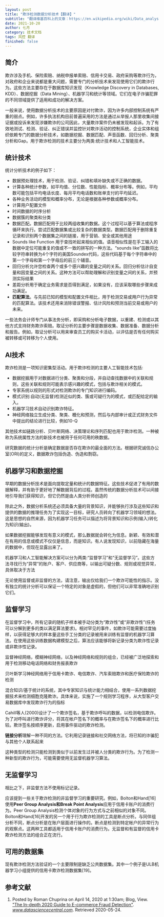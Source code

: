```yaml
---
layout: post
title: "欺诈检测数据分析技术【翻译】"
subtitle: "翻译维基百科上的文章：https://en.wikipedia.org/wiki/Data_analysis_techniques_for_fraud_detection"
date: 2021-10-20
author: 七月
category: 技术文档
tags: 风控 翻译
finished: false
---
```


## 简介

欺诈涉及手机、保险索赔、纳税申报单索赔、信用卡交易、政府采购等欺诈行为，对政府和企业来说都是重大问题，需要专门的分析技术来发现使用它们的欺诈行为。这些方法主要存在于数据库知识发现（Knowledge Discovery in Databases, KDD）、数据挖掘（Data Mining）、机器学习和统计等领域。它们在电子诈骗犯罪的不同领域提供了适用和成功的解决方案。

一般来说，使用数据分析技术的主要原因是对付欺诈，因为许多内部控制系统有严重的弱点。例如，许多执法机构目前普遍采用的方法是通过从举报人那里收集间接证据或投诉来发现涉嫌欺诈的公司因此，大量欺诈案件仍未被发现和起诉。为了有效地测试、检测、验证、纠正错误并监控针对欺诈活动的控制系统，企业实体和组织依赖专门的数据分析技术，如数据挖掘、数据匹配、声音函数、回归分析、聚类分析和Gap。用于欺诈检测的技术主要分为两类:统计技术和人工智能技术。

## 统计技术

统计分析技术的例子如下：

* 数据预处理技术，用于检测、验证、纠错和填补缺失或不正确的数据。
* 计算各种统计参数，如平均值、分位数、性能指标、概率分布等。例如，平均数可能包括平均电话长度、每月平均电话数和账单支付的平均延迟。
* 各种业务活动的模型和概率分布，无论是根据各种参数或概率分布。
* 计算用户配置文件
* 时间数据的时序分析
* 数据簇的聚类和分类
* 数据匹配。数据匹配用于比较两组收集的数据。这个过程可以基于算法或程序循环来执行。尝试匹配数据集或比较复杂的数据类型。数据匹配用于删除重复记录和识别两个数据集之间的链接，用于营销、安全或其他用途
* Sounds like Function 用于查找听起来相似的值。语音相似性是在手工输入的数据中定位可能重复的值或不一致的拼写的一种方法。“sounds like”函数将比较字符串转换为4个字符的美国Soundex代码，这些代码基于每个字符串中的第一个字母和第一个字母后的前三个辅音。
* 回归分析允许您检查两个或多个感兴趣的变量之间的关系。回归分析估计自变量和因变量之间的关系。这种方法可以帮助理解和识别变量之间的关系，并预测实际结果
* 差距分析用于确定业务需求是否得到满足，如果没有，应该采取哪些步骤来成功满足。
* **匹配算法**。与先前已知的模型和配置文件相比，用于检测交易或用户行为异常的匹配算法。该技术还用来消除错误警报、估计风险和预测当前交易或用户的未来。

一些法务会计师专门从事法务分析，即采购和分析电子数据，以重建、检测或以其他方式支持财务欺诈索赔。取证分析的主要步骤是数据收集、数据准备、数据分析和报告。例如，取证分析可以用来审查员工的购买卡活动，以评估是否有任何购买被转移或可转移为个人使用。

## AI技术

欺诈检测是一项知识密集型活动。用于欺诈检测的主要人工智能技术包括:

* 数据挖掘用于对数据进行分类、聚类和分段，并自动查找数据中的关联和规则，这些关联和规则可能表示感兴趣的模式，包括与欺诈相关的模式。
* 专家系统以规则的形式对检测欺诈的专门知识进行编码。
* 模式识别:自动(无监督)检测近似的类、簇或可疑行为的模式，或匹配给定的输入。
* 机器学习技术自动识别欺诈特征。
* 神经网络独立生成分类、聚类、概化和预测，然后与内部审计或正式财务文件中提出的结论进行比较，例如10-Q

其他技术如链路分析、贝叶斯网络、决策理论和序列匹配也用于欺诈检测。一种被称为系统属性方法的新技术也被用于任何可用的秩数据。

研究数据的统计分析是确定数据是否存在欺诈的最全面的方法。根据研究诚信办公室(ORI)的定义，数据欺诈包括伪造、伪造和剽窃。

## 机器学习和数据挖掘

早期的数据分析技术是面向提取定量和统计的数据特征。这些技术促进了有用的数据解释，并有助于更好地了解数据背后的过程。虽然传统的数据分析技术可以间接地引导我们获得知识，但它仍然是由人类分析师创造的

除此之外，数据分析系统还必须具备大量的背景知识，并能够执行涉及这些知识和提供的数据的推理任务为了实现这一目标，研究人员转向了机器学习领域的想法。这是思想的自然来源，因为机器学习任务可以描述为将背景知识和示例(输入)转化为知识(输出)。

如果数据挖掘能够发现有意义的模式，那么数据就会转化为信息。新颖、有效和潜在有用的信息或模式不仅仅是信息，而是知识。有人说发现知识，以前隐藏在海量的数据中，但现在显露出来了。

机器学习和人工智能解决方案可以分为两类:“监督学习”和“无监督学习”。这些方法寻找行为“异常”的账户、客户、供应商等，以输出可疑分数、规则或视觉异常，具体取决于方法

无论使用监督或非监督的方法，请注意，输出仅给我们一个欺诈可能性的指示。没有独立的统计分析可以保证一个特定的对象是虚假的，但他们可以非常准确地识别它们。

## 监督学习

在监督学习中，所有记录的随机子样本被手动分类为“欺诈性”或“非欺诈性”(任务可以分解到更多的类以满足算法要求)。相对罕见的事件，如欺诈可能需要过度抽样，以获得足够大的样本量这些手工分类的记录被用来训练有监督的机器学习算法。在使用这些训练数据构建模型之后，算法应该能够将新记录分类为欺诈性记录或非欺诈性记录。



监督神经网络，模糊神经网络，以及神经网络和规则的组合，已经被广泛地探索和用于检测移动电话网络和财务报表欺诈

贝叶斯学习神经网络用于信用卡欺诈、电信欺诈、汽车索赔欺诈和医疗保险欺诈的检测

混合知识/基于统计的系统，其中专家知识与统计能力相结合，使用一系列数据挖掘技术来检测细胞克隆欺诈。具体来说，实施了一个规则学习程序，从大型客户交易数据库中发现欺诈行为的指标

Cahill等人(2000)设计了一个欺诈签名，基于欺诈呼叫的数据，以检测电信欺诈。为了对呼叫进行欺诈评分，将其在帐户签名下的概率与在欺诈签名下的概率进行比较。欺诈签名按顺序更新，启用事件驱动的欺诈检测。

**链接分析**理解一种不同的方法。它利用记录链接和社交网络方法，将已知的诈骗犯与其他个人联系起来

这种类型的检测只能检测到类似于以前发生过并被人分类的欺诈行为。为了检测一种新型的欺诈行为，可能需要使用无监督机器学习算法。

## 无监督学习

相比之下，非监督方法不使用标记记录。

应该提到一些关于欺诈检测的非监督学习的重要研究。例如，Bolton和Hand[16]使用**Peer Group Analysis和Break Point Analysis**应用于信用卡账户的消费行为。Peer Group Analysis检测个体对象的行为方式与之前相似的对象不同。Bolton和Hand[16]开发的另一个用于行为欺诈检测的工具是断点分析。与同伴组分析不同，断点分析是在账户层面进行操作的。断点是检测到特定帐户的异常行为的观察点。这两种工具都适用于信用卡账户的消费行为。无监督和有监督的信用卡欺诈检测方法的组合正在流行。

## 可用的数据集

现有欺诈检测方法验证的一个主要限制是缺乏公共数据集。其中一个例子是ULB机器学习小组提供的信用卡欺诈检测数据集[19]。

## 参考文献

1.  Posted by Roman Chuprina on April 14, 2020 at 1:30am; Blog, View. ["The In-depth 2020 Guide to E-commerce Fraud Detection"](https://www.datasciencecentral.com/profiles/blogs/the-in-depth-2020-guide-to-e-commerce-fraud-detection). *www.datasciencecentral.com*. Retrieved 2020-05-24.

   